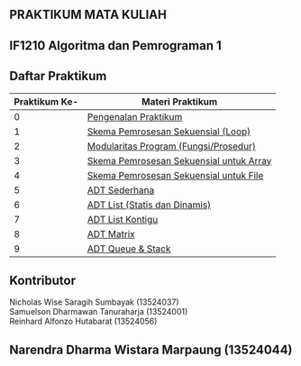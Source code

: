 ## PRAKTIKUM MATA KULIAH
## IF1210 Algoritma dan Pemrograman 1

## Daftar Praktikum
| Praktikum Ke- | Materi Praktikum                                          |
|---------------|-----------------------------------------------------------|
|0              |[Pengenalan Praktikum](./00-Praktikum-0)                   |
|1              |[Skema Pemrosesan Sekuensial (Loop)](./01-Praktikum-1)     |
|2              |[Modularitas Program (Fungsi/Prosedur)](./02-Praktikum-2)  |
|3              |[Skema Pemrosesan Sekuensial untuk Array](./03-Praktikum-3)|
|4              |[Skema Pemrosesan Sekuensial untuk File](./04-Praktikum-4) |
|5              |[ADT Sederhana](./05-Praktikum-5)                          |
|6              |[ADT List (Statis dan Dinamis)](./06-Praktikum-6)          |
|7              |[ADT List Kontigu](./07-Praktikum-7)                       |
|8              |[ADT Matrix](./08-Praktikum-8)                             |
|9              |[ADT Queue & Stack](./09-Praktikum-9)                      |

## Kontributor
Nicholas Wise Saragih Sumbayak  (13524037) </br>
Samuelson Dharmawan Tanuraharja (13524001) </br>
Reinhard Alfonzo Hutabarat      (13524056) </br>

## Narendra Dharma Wistara Marpaung (13524044)
